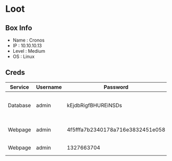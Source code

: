 # Loot

## Box Info
- Name : Cronos
- IP : 10.10.10.13
- Level : Medium
-  OS : Linux

## Creds

| Service | Username | Password | Description |
| --- | --- | --- | ---| 
|Database|admin|kEjdbRigfBHUREiNSDs|Credentials for database - admin|
|Webpage|admin|4f5fffa7b2340178a716e3832451e058|Hash found in users table|
|Webpage|admin|1327663704|Hash cracked|
